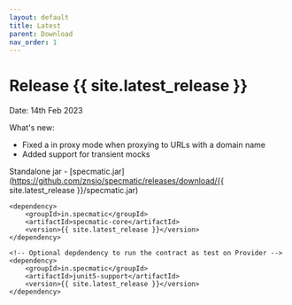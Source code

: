 ```yaml
---
layout: default
title: Latest
parent: Download
nav_order: 1
---
```


Release {{ site.latest_release }}
=================================

Date: 14th Feb 2023

What's new:
- Fixed a in proxy mode when proxying to URLs with a domain name
- Added support for transient mocks

Standalone jar - [specmatic.jar](https://github.com/znsio/specmatic/releases/download/{{ site.latest_release }}/specmatic.jar)

```
<dependency>
    <groupId>in.specmatic</groupId>
    <artifactId>specmatic-core</artifactId>
    <version>{{ site.latest_release }}</version>
</dependency>

<!-- Optional depdendency to run the contract as test on Provider -->
<dependency>
    <groupId>in.specmatic</groupId>
    <artifactId>junit5-support</artifactId>
    <version>{{ site.latest_release }}</version>
</dependency>
```
